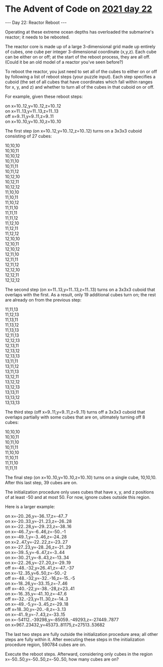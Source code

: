 # The Advent of Code on [2021 day 22](https://adventofcode.com/2021/day/22)

--- Day 22: Reactor Reboot ---

Operating at these extreme ocean depths has overloaded the submarine's reactor; it needs to be rebooted.

The reactor core is made up of a large 3-dimensional grid made up entirely of cubes, one cube per integer 3-dimensional coordinate (x,y,z). Each cube can be either on or off; at the start of the reboot process, they are all off. (Could it be an old model of a reactor you've seen before?)

To reboot the reactor, you just need to set all of the cubes to either on or off by following a list of reboot steps (your puzzle input). Each step specifies a cuboid (the set of all cubes that have coordinates which fall within ranges for x, y, and z) and whether to turn all of the cubes in that cuboid on or off.

For example, given these reboot steps:

on x=10..12,y=10..12,z=10..12\
on x=11..13,y=11..13,z=11..13\
off x=9..11,y=9..11,z=9..11\
on x=10..10,y=10..10,z=10..10

The first step (on x=10..12,y=10..12,z=10..12) turns on a 3x3x3 cuboid consisting of 27 cubes:

10,10,10\
10,10,11\
10,10,12\
10,11,10\
10,11,11\
10,11,12\
10,12,10\
10,12,11\
10,12,12\
11,10,10\
11,10,11\
11,10,12\
11,11,10\
11,11,11\
11,11,12\
11,12,10\
11,12,11\
11,12,12\
12,10,10\
12,10,11\
12,10,12\
12,11,10\
12,11,11\
12,11,12\
12,12,10\
12,12,11\
12,12,12

The second step (on x=11..13,y=11..13,z=11..13) turns on a 3x3x3 cuboid that overlaps with the first. As a result, only 19 additional cubes turn on; the rest are already on from the previous step:

11,11,13\
11,12,13\
11,13,11\
11,13,12\
11,13,13\
12,11,13\
12,12,13\
12,13,11\
12,13,12\
12,13,13\
13,11,11\
13,11,12\
13,11,13\
13,12,11\
13,12,12\
13,12,13\
13,13,11\
13,13,12\
13,13,13

The third step (off x=9..11,y=9..11,z=9..11) turns off a 3x3x3 cuboid that overlaps partially with some cubes that are on, ultimately turning off 8 cubes:

10,10,10\
10,10,11\
10,11,10\
10,11,11\
11,10,10\
11,10,11\
11,11,10\
11,11,11

The final step (on x=10..10,y=10..10,z=10..10) turns on a single cube, 10,10,10. After this last step, 39 cubes are on.

The initialization procedure only uses cubes that have x, y, and z positions of at least -50 and at most 50. For now, ignore cubes outside this region.

Here is a larger example:

on x=-20..26,y=-36..17,z=-47..7\
on x=-20..33,y=-21..23,z=-26..28\
on x=-22..28,y=-29..23,z=-38..16\
on x=-46..7,y=-6..46,z=-50..-1\
on x=-49..1,y=-3..46,z=-24..28\
on x=2..47,y=-22..22,z=-23..27\
on x=-27..23,y=-28..26,z=-21..29\
on x=-39..5,y=-6..47,z=-3..44\
on x=-30..21,y=-8..43,z=-13..34\
on x=-22..26,y=-27..20,z=-29..19\
off x=-48..-32,y=26..41,z=-47..-37\
on x=-12..35,y=6..50,z=-50..-2\
off x=-48..-32,y=-32..-16,z=-15..-5\
on x=-18..26,y=-33..15,z=-7..46\
off x=-40..-22,y=-38..-28,z=23..41\
on x=-16..35,y=-41..10,z=-47..6\
off x=-32..-23,y=11..30,z=-14..3\
on x=-49..-5,y=-3..45,z=-29..18\
off x=18..30,y=-20..-8,z=-3..13\
on x=-41..9,y=-7..43,z=-33..15\
on x=-54112..-39298,y=-85059..-49293,z=-27449..7877\
on x=967..23432,y=45373..81175,z=27513..53682

The last two steps are fully outside the initialization procedure area; all other steps are fully within it. After executing these steps in the initialization procedure region, 590784 cubes are on.

Execute the reboot steps. Afterward, considering only cubes in the region x=-50..50,y=-50..50,z=-50..50, how many cubes are on?